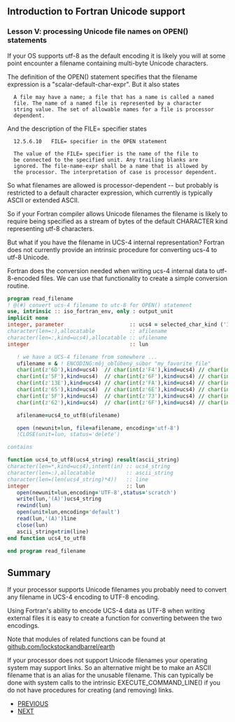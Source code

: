 ## Introduction to Fortran Unicode support
### Lesson V: processing Unicode file names on OPEN() statements

If your OS supports utf-8 as the default encoding it is likely you will
at some point encounter a filename containing multi-byte Unicode characters.

The definition of the OPEN() statement specifies that the
filename expression is a "scalar-default-char-expr". But it
also states

      A file may have a name; a file that has a name is called a named
      file. The name of a named file is represented by a character
      string value. The set of allowable names for a file is processor
      dependent.

And the description of the FILE= specifier states

      12.5.6.10   FILE= specifier in the OPEN statement

      The value of the FILE= specifier is the name of the file to
      be connected to the specified unit. Any trailing blanks are
      ignored. The file-name-expr shall be a name that is allowed by
      the processor. The interpretation of case is processor dependent.

So what filenames are allowed is processor-dependent -- but probably
is restricted to a default character expression, which currently is
typically ASCII or extended ASCII.

So if your Fortran compiler allows Unicode filenames the filename is
likely to require being specified as a stream of bytes of the default
CHARACTER kind representing utf-8 characters.

But what if you have the filename in UCS-4 internal representation?
Fortran does not currently provide an intrinsic procedure for converting
ucs-4 to utf-8 Unicode.

Fortran does the conversion needed when writing ucs-4 internal data
to utf-8-encoded files. We can use that functionality to create a
simple conversion routine.

```fortran
program read_filename
! @(#) convert ucs-4 filename to utc-8 for OPEN() statement
use, intrinsic :: iso_fortran_env, only : output_unit
implicit none
integer, parameter                     :: ucs4 = selected_char_kind ('ISO_10646')
character(len=:),allocatable           :: afilename
character(len=:,kind=ucs4),allocatable :: ufilename
integer                                :: lun

   ! we have a UCS-4 filename from somewhere ...
   ufilename = & ! ENCODING:môj_obľúbený_súbor "my_favorite_file"
   char(int(z'6D'),kind=ucs4)  // char(int(z'F4'),kind=ucs4) // char(int(z'6A'),kind=ucs4)// &
   char(int(z'5F'),kind=ucs4)  // char(int(z'6F'),kind=ucs4) // char(int(z'62'),kind=ucs4)// &
   char(int(z'13E'),kind=ucs4) // char(int(z'FA'),kind=ucs4) // char(int(z'62'),kind=ucs4)// &
   char(int(z'65'),kind=ucs4)  // char(int(z'6E'),kind=ucs4) // char(int(z'FD'),kind=ucs4)// &
   char(int(z'5F'),kind=ucs4)  // char(int(z'73'),kind=ucs4) // char(int(z'FA'),kind=ucs4)// &
   char(int(z'62'),kind=ucs4)  // char(int(z'6F'),kind=ucs4) // char(int(z'72'),kind=ucs4)

   afilename=ucs4_to_utf8(ufilename)

   open (newunit=lun, file=afilename, encoding='utf-8')
   !CLOSE(unit=lun, status='delete')

contains

function ucs4_to_utf8(ucs4_string) result(ascii_string)
character(len=*,kind=ucs4),intent(in) :: ucs4_string
character(len=:),allocatable          :: ascii_string
character(len=(len(ucs4_string)*4))   :: line
integer                               :: lun
   open(newunit=lun,encoding='UTF-8',status='scratch')
   write(lun,'(A)')ucs4_string
   rewind(lun)
   open(unit=lun,encoding='default')
   read(lun,'(A)')line
   close(lun)
   ascii_string=trim(line)
end function ucs4_to_utf8

end program read_filename
```
## Summary

If your processor supports Unicode filenames you probably need to
convert any filename in UCS-4 encoding to UTF-8 encoding.

Using Fortran's ability to encode UCS-4 data as UTF-8 when writing
external files it is easy to create a function for converting between
the two encodings.

Note that modules of related functions can be found at
[github.com/lockstockandbarrel/earth](github.com/lockstockandbarrel/earth)

If your processor does not support Unicode filenames your operating system
may support links. So an alternative might be to make an ASCII filename
that is an alias for the unusable filename. This can typically be done
with system calls to the intrinsic EXECUTE_COMMAND_LINE() if you do not have
procedures for creating (and removing) links.

+ [PREVIOUS](https://github.com/lockstockandbarrel/earth/blob/main/docs/lesson4_ucs4.md)
+ [NEXT](https://github.com/lockstockandbarrel/earth/blob/main/docs/lesson6_ucs4.md)

